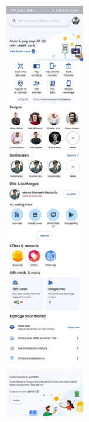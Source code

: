 
 <img width='210' src="https://github.com/munnashaheem96/gpay-clone/blob/main/assets/images/screenshot.jpeg"/>

